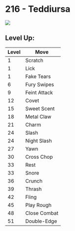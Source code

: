 # 216 - Teddiursa
![][216]

## Level Up:

Level | Move
---   | ---
  1   | Scratch
  1   | Lick
  1   | Fake Tears
  6   | Fury Swipes
  9   | Feint Attack
 12   | Covet
 15   | Sweet Scent
 18   | Metal Claw
 21   | Charm
 24   | Slash
 24   | Night Slash
 27   | Yawn
 30   | Cross Chop
 33   | Rest
 33   | Snore
 36   | Crunch
 39   | Thrash
 42   | Fling
 45   | Play Rough
 48   | Close Combat
 51   | Double-Edge



[216]: /img/pokemon/216.png
